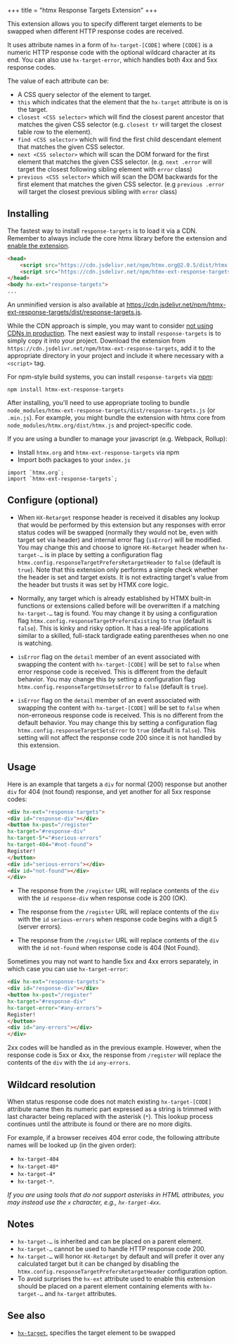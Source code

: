 +++
title = "htmx Response Targets Extension"
+++


This extension allows you to specify different target elements to be swapped when
different HTTP response codes are received.

It uses attribute names in a form of ``hx-target-[CODE]`` where `[CODE]` is a numeric
HTTP response code with the optional wildcard character at its end. You can also use
`hx-target-error`, which handles both 4xx and 5xx response codes.

The value of each attribute can be:

* A CSS query selector of the element to target.
* `this` which indicates that the element that the `hx-target` attribute is on is the target.
* `closest <CSS selector>` which will find the closest parent ancestor that matches the given CSS selector
(e.g. `closest tr` will target the closest table row to the element).
* `find <CSS selector>` which will find the first child descendant element that matches the given CSS selector.
* `next <CSS selector>` which will scan the DOM forward for the first element that matches the given CSS selector.
(e.g. `next .error` will target the closest following sibling element with `error` class)
* `previous <CSS selector>` which will scan the DOM backwards for the first element that matches the given CSS selector.
(e.g `previous .error` will target the closest previous sibling with `error` class)

## Installing

The fastest way to install `response-targets` is to load it via a CDN. Remember to always include the core htmx library before the extension and [enable the extension](#usage).
```HTML
<head>
    <script src="https://cdn.jsdelivr.net/npm/htmx.org@2.0.5/dist/htmx.min.js" integrity="sha384-HGfztofotfshcF7+8n44JQL2oJmowVChPTg48S+jvZoztPfvwD79OC/LTtG6dMp+" crossorigin="anonymous"></script>
    <script src="https://cdn.jsdelivr.net/npm/htmx-ext-response-targets@2.0.2" integrity="sha384-T41oglUPvXLGBVyRdZsVRxNWnOOqCynaPubjUVjxhsjFTKrFJGEMm3/0KGmNQ+Pg" crossorigin="anonymous"></script>
</head>
<body hx-ext="response-targets">
...
```
An unminified version is also available at https://cdn.jsdelivr.net/npm/htmx-ext-response-targets/dist/response-targets.js.

While the CDN approach is simple, you may want to consider [not using CDNs in production](https://blog.wesleyac.com/posts/why-not-javascript-cdn). The next easiest way to install `response-targets` is to simply copy it into your project. Download the extension from `https://cdn.jsdelivr.net/npm/htmx-ext-response-targets`, add it to the appropriate directory in your project and include it where necessary with a `<script>` tag.

For npm-style build systems, you can install `response-targets` via [npm](https://www.npmjs.com/):
```shell
npm install htmx-ext-response-targets
```
After installing, you'll need to use appropriate tooling to bundle `node_modules/htmx-ext-response-targets/dist/response-targets.js` (or `.min.js`). For example, you might bundle the extension with htmx core from `node_modules/htmx.org/dist/htmx.js` and project-specific code.

If you are using a bundler to manage your javascript (e.g. Webpack, Rollup):
- Install `htmx.org` and `htmx-ext-response-targets` via npm
- Import both packages to your `index.js`
```JS
import `htmx.org`;
import `htmx-ext-response-targets`; 
```

## Configure (optional)

* When `HX-Retarget` response header is received it disables any lookup that would be
performed by this extension but any responses with error status codes will be
swapped (normally they would not be, even with target set via header) and internal
error flag (`isError`) will be modified. You may change this and choose to ignore
`HX-Retarget` header when `hx-target-…` is in place by setting a configuration flag
`htmx.config.responseTargetPrefersRetargetHeader` to `false` (default is
`true`). Note that this extension only performs a simple check whether the header
is set and target exists. It is not extracting target's value from the header but
trusts it was set by HTMX core logic.

* Normally, any target which is already established by HTMX built-in functions or
extensions called before will be overwritten if a matching `hx-target-…` tag is
found. You may change it by using a configuration flag
`htmx.config.responseTargetPrefersExisting` to `true` (default is `false`). This is
kinky and risky option. It has a real-life applications similar to a skilled,
full-stack tardigrade eating parentheses when no one is watching.

* `isError` flag on the `detail` member of an event associated with swapping the
content with `hx-target-[CODE]` will be set to `false` when error response code is
received. This is different from the default behavior. You may change this by
setting a configuration flag `htmx.config.responseTargetUnsetsError` to `false`
(default is `true`).

* `isError` flag on the `detail` member of an event associated with swapping the
content with `hx-target-[CODE]` will be set to `false` when non-erroneous response
code is received. This is no different from the default behavior. You may change
this by setting a configuration flag `htmx.config.responseTargetSetsError` to
`true` (default is `false`). This setting will not affect the response code 200
since it is not handled by this extension.

## Usage

Here is an example that targets a `div` for normal (200) response but another `div`
for 404 (not found) response, and yet another for all 5xx response codes:

```html
<div hx-ext="response-targets">
<div id="response-div"></div>
<button hx-post="/register"
hx-target="#response-div"
hx-target-5*="#serious-errors"
hx-target-404="#not-found">
Register!
</button>
<div id="serious-errors"></div>
<div id="not-found"></div>
</div>
```

* The response from the `/register` URL will replace contents of the `div` with the
`id` `response-div` when response code is 200 (OK).

* The response from the `/register` URL will replace contents of the `div` with the `id`
`serious-errors` when response code begins with a digit 5 (server errors).

* The response from the `/register` URL will replace contents of the `div` with
the `id` `not-found` when response code is 404 (Not Found).

Sometimes you may not want to handle 5xx and 4xx errors separately, in which case you
can use `hx-target-error`:

```html
<div hx-ext="response-targets">
<div id="response-div"></div>
<button hx-post="/register"
hx-target="#response-div"
hx-target-error="#any-errors">
Register!
</button>
<div id="any-errors"></div>
</div>
```

2xx codes will be handled as in the previous example. However, when the response code is 5xx
or 4xx, the response from `/register` will replace the contents of the `div` with the `id`
`any-errors`.

## Wildcard resolution

When status response code does not match existing `hx-target-[CODE]` attribute name
then its numeric part expressed as a string is trimmed with last character being
replaced with the asterisk (`*`). This lookup process continues until the attribute
is found or there are no more digits.

For example, if a browser receives 404 error code, the following attribute names will
be looked up (in the given order):

* `hx-target-404`
* `hx-target-40*`
* `hx-target-4*`
* `hx-target-*`.


_If you are using tools that do not support asterisks in HTML attributes, you
may instead use the `x` character, e.g., `hx-target-4xx`._

## Notes

* `hx-target-…` is inherited and can be placed on a parent element.
* `hx-target-…` cannot be used to handle HTTP response code 200.
* `hx-target-…` will honor `HX-Retarget` by default and will prefer it over any
calculated target but it can be changed by disabling the
`htmx.config.responseTargetPrefersRetargetHeader` configuration option.
* To avoid surprises the `hx-ext` attribute used to enable this extension should be
placed on a parent element containing elements with `hx-target-…` and `hx-target`
attributes.

## See also

* [`hx-target`](https://htmx.org/attributes/hx-target), specifies the target element to be swapped
